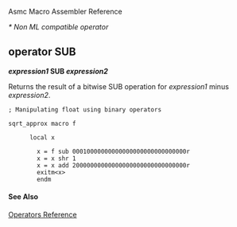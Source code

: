 Asmc Macro Assembler Reference

_* Non ML compatible operator_

## operator SUB

**_expression1_ SUB _expression2_**


Returns the result of a bitwise SUB operation for _expression1_ minus _expression2_.

```assembly
; Manipulating float using binary operators

sqrt_approx macro f

      local x

        x = f sub 00010000000000000000000000000000r
        x = x shr 1
        x = x add 20000000000000000000000000000000r
        exitm<x>
        endm
```

#### See Also

[Operators Reference](readme.md)